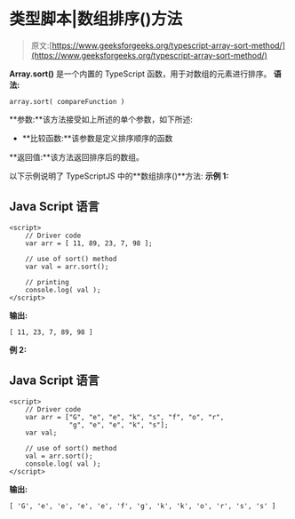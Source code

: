 # 类型脚本|数组排序()方法

> 原文:[https://www.geeksforgeeks.org/typescript-array-sort-method/](https://www.geeksforgeeks.org/typescript-array-sort-method/)

**Array.sort()** 是一个内置的 TypeScript 函数，用于对数组的元素进行排序。
**语法:**

```
array.sort( compareFunction )
```

**参数:**该方法接受如上所述的单个参数，如下所述:

*   **比较函数:**该参数是定义排序顺序的函数

**返回值:**该方法返回排序后的数组。

以下示例说明了 TypeScriptJS 中的**数组排序()**方法:
**示例 1:**

## Java Script 语言

```
<script>
    // Driver code
    var arr = [ 11, 89, 23, 7, 98 ]; 

    // use of sort() method 
    var val = arr.sort();

    // printing
    console.log( val );
</script>
```

**输出:**

```
[ 11, 23, 7, 89, 98 ]

```

**例 2:**

## Java Script 语言

```
<script>
    // Driver code
    var arr = ["G", "e", "e", "k", "s", "f", "o", "r", 
               "g", "e", "e", "k", "s"]; 
    var val;

    // use of sort() method 
    val = arr.sort();
    console.log( val );
</script>
```

**输出:**

```
[ 'G', 'e', 'e', 'e', 'e', 'f', 'g', 'k', 'k', 'o', 'r', 's', 's' ]

```